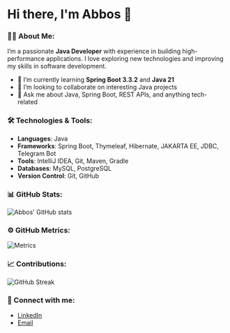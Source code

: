 # Hi there, I'm Abbos 👋

### 👨‍💻 About Me:
I’m a passionate **Java Developer** with experience in building high-performance applications. I love exploring new technologies and improving my skills in software development.

- 🌱 I’m currently learning **Spring Boot 3.3.2** and **Java 21**
- 👯 I’m looking to collaborate on interesting Java projects
- 💬 Ask me about Java, Spring Boot, REST APIs, and anything tech-related

### 🛠️ Technologies & Tools:
- **Languages**: Java
- **Frameworks**: Spring Boot, Thymeleaf, Hibernate, JAKARTA EE, JDBC, Telegram Bot
- **Tools**: IntelliJ IDEA, Git, Maven, Gradle
- **Databases**: MySQL, PostgreSQL
- **Version Control**: Git, GitHub

### 📊 GitHub Stats:
![Abbos' GitHub stats](https://github-readme-stats.vercel.app/api?username=Aliabbos-Ashurov&show_icons=true&theme=dark)

### ⚙️ GitHub Metrics:
![Metrics](https://github.com/Aliabbos-Ashurov/Aliabbos-Ashurov/blob/main/github-metrics.svg)

### 📈 Contributions:
![GitHub Streak](https://github-readme-streak-stats.herokuapp.com/?user=Aliabbos-Ashurov&theme=dark)


### 🔗 Connect with me:
- [LinkedIn](https://www.linkedin.com/aliabbosashurov)
- [Email](mailto:your-aliabbosashurov@gmail.com)
